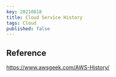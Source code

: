 ```yaml
---
key: 20210818
title: Cloud Service History
tags: Cloud 
published: false
---
```



## 

## Reference

https://www.awsgeek.com/AWS-History/